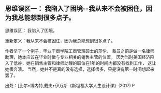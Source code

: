 ## 思维误区一： 我陷入了困境--我从来不会被困住，因为我总能想到很多点子。

思维误区： 我陷入了困境。

重新定义：我从来不会被困住，因为我总能想到很多点子。

作者举了一个例子，毕业于商学院工商管理硕士的莎伦，
裁员之前是做一名律师助理，她本应该在毕业时做与专业相关的销售主管的位置，
因为当时美国经济陷入了低谷，她在销售主管和律师助理的职位在1年的时间内都没有找到工作，
这让她很奔溃。 当然，她并不是真的没有选择，选择很多，只是没有第一时间想起来罢了。

出处：[比尔•博内特,戴夫•伊万斯《斯坦福大学人生设计课》(2017) P

